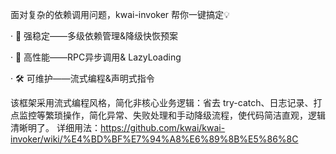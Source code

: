面对复杂的依赖调用问题，kwai-invoker 帮你一键搞定💡

· 💪 强稳定——多级依赖管理&降级快恢预案

· 🚀 高性能——RPC异步调用& LazyLoading

· 🛠️ 可维护——流式编程&声明式指令

该框架采用流式编程风格，简化非核心业务逻辑：省去 try-catch、日志记录、打点监控等繁琐操作，简化异常、失败处理和手动降级流程，使代码简洁直观，逻辑清晰明了。
详细用法：https://github.com/kwai/kwai-invoker/wiki/%E4%BD%BF%E7%94%A8%E6%89%8B%E5%86%8C
